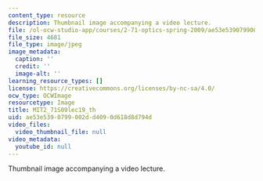 ```yaml
---
content_type: resource
description: Thumbnail image accompanying a video lecture.
file: /ol-ocw-studio-app/courses/2-71-optics-spring-2009/ae53e5390799002dd4090d618d8d794d_MIT2_71S09lec19_th.jpg
file_size: 4681
file_type: image/jpeg
image_metadata:
  caption: ''
  credit: ''
  image-alt: ''
learning_resource_types: []
license: https://creativecommons.org/licenses/by-nc-sa/4.0/
ocw_type: OCWImage
resourcetype: Image
title: MIT2_71S09lec19_th
uid: ae53e539-0799-002d-d409-0d618d8d794d
video_files:
  video_thumbnail_file: null
video_metadata:
  youtube_id: null
---
```

Thumbnail image accompanying a video lecture.